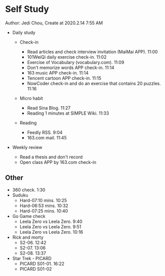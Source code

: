 # Self Study

Author: Jedi Chou, Create at 2020.2.14 7:55 AM

* Daily study
  * Check-in
    * Read articles and check interview invitation (MaiMai APP). 11:00
    * 101WeiQi daily exercise check-in. 11:02
    * Exercise of Vocabulary (vocabulary.com). 11:09
    * Don't memorize words APP check-in. 11:14
    * 163 music APP check-in. 11:14
    * Tencent cartoon APP check-in. 11:15
    * NowCoder check-in and do an exercise that contains 20 puzzles. 11:16

  * Micro habit
    * Read Sina Blog. 11:27
    * Reading 1 minutes at SIMPLE Wiki. 11:33

  * Reading
    * Feedly RSS. 9:04
    * 163.com mail. 11:45

* Weekly review
  * Read a thesis and don't record
  * Open class APP by 163.com check-in

## Other

* 360 check. 1:30
* Suduku
  * Hard-07:10 mins. 10:25
  * Hard-06:53 mins. 10:32
  * Hard-07:25 mins. 10:40
* Go Game check
  * Leela Zero vs Leela Zero. 9:40
  * Leela Zero vs Leela Zero. 9:51
  * Leela Zero vs Leela Zero. 10:16
* Rick and morty
  * S2-06. 12:42
  * S2-07. 13:06
  * S2-08. 13:37
* Star Trek - PICARD
  * PICARD S01-01. 16:22
  * PICARD S01-02
